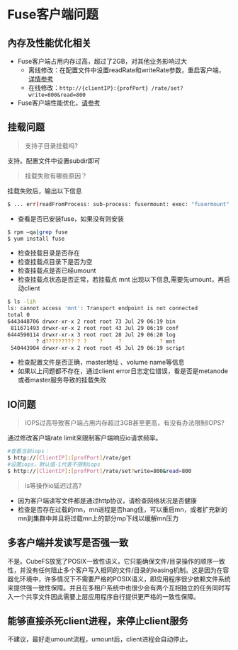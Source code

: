 # Fuse客户端问题

## 內存及性能优化相关

- Fuse客户端占用内存过高，超过了2GB，对其他业务影响过大
  - 离线修改：在配置文件中设置readRate和writeRate参数，重启客户端，[详情参考](../maintenance/config.md)
  - 在线修改：`http://{clientIP}:{profPort} /rate/set?write=800&read=800`
- Fuse客户端性能优化，[请参考](../user-guide/fuse.md)

## 挂载问题

> 支持子目录挂载吗?

支持。配置文件中设置subdir即可

> 挂载失败有哪些原因？

挂载失败后，输出以下信息

```bash
$ ... err(readFromProcess: sub-process: fusermount: exec: "fusermount": executable file not found in $PATH)
```

- 查看是否已安装fuse，如果没有则安装

```bash
$ rpm –qa|grep fuse
$ yum install fuse
```
- 检查挂载目录是否存在
- 检查挂载点目录下是否为空
- 检查挂载点是否已经umount
- 检查挂载点状态是否正常，若挂载点 mnt 出现以下信息,需要先umount，再启动client

```bash
$ ls -lih
ls: cannot access 'mnt': Transport endpoint is not connected
total 0
6443448706 drwxr-xr-x 2 root root 73 Jul 29 06:19 bin
 811671493 drwxr-xr-x 2 root root 43 Jul 29 06:19 conf
6444590114 drwxr-xr-x 3 root root 28 Jul 29 06:20 log
         ? d????????? ? ?    ?     ?            ? mnt
 540443904 drwxr-xr-x 2 root root 45 Jul 29 06:19 script
```

- 检查配置文件是否正确，master地址 、volume name等信息
- 如果以上问题都不存在，通过client error日志定位错误，看是否是metanode或者master服务导致的挂载失败

## IO问题

> IOPS过高导致客户端占用内存超过3GB甚至更高，有没有办法限制IOPS?

通过修改客户端rate limit来限制客户端响应io请求频率。

```bash
#查看当前iops：
$ http://[ClientIP]:[profPort]/rate/get
#设置iops，默认值-1代表不限制iops
$ http://[ClientIP]:[profPort]/rate/set?write=800&read=800
```

> ls等操作io延迟过高?

- 因为客户端读写文件都是通过http协议，请检查网络状况是否健康
- 检查是否存在过载的mn，mn进程是否hang住，可以重启mn，或者扩充新的mn到集群中并且将过载mn上的部分mp下线以缓解mn压力

## 多客户端并发读写是否强一致

不是。CubeFS放宽了POSIX一致性语义，它只能确保文件/目录操作的顺序一致性，并没有任何阻止多个客户写入相同的文件/目录的leasing机制。这是因为在容器化环境中，许多情况下不需要严格的POSIX语义，即应用程序很少依赖文件系统来提供强一致性保障。并且在多租户系统中也很少会有两个互相独立的任务同时写入一个共享文件因此需要上层应用程序自行提供更严格的一致性保障。

## 能够直接杀死client进程，来停止client服务

不建议，最好走umount流程，umount后，client进程会自动停止。